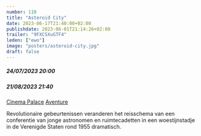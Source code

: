 ```yaml
---
number: 110
title: "Asteroid City"
date: 2023-06-17T21:40:00+02:00
publishdate: 2023-06-01T21:14:26+02:00
trailer: "9FXCSXuGTF4"
leden: ["ewo"]
image: "posters/asteroid-city.jpg"
draft: false
---
```


##### 24/07/2023 20:00
##### 21/08/2023 21:40

[Cinema Palace](https://www.cinema-palace.be/nl/film/asteroid-city)
[Aventure](https://cinema-aventure.be/catalogue/movie/?8DA6DE56-7FB8-EB74-E9E9-AA1875236258)

Revolutionaire gebeurtenissen veranderen het reisschema van een conferentie
van jonge astronomen en ruimtecadetten in een woestijnstadje in de
Verenigde Staten rond 1955 dramatisch.
<!--more-->
